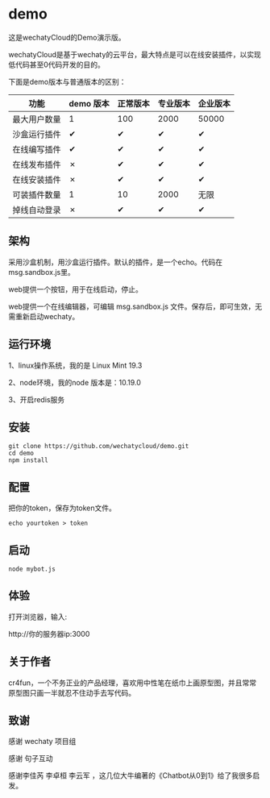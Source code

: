 # demo

这是wechatyCloud的Demo演示版。

wechatyCloud是基于wechaty的云平台，最大特点是可以在线安装插件，以实现低代码甚至0代码开发的目的。

下面是demo版本与普通版本的区别：

| 功能 | demo 版本 | 正常版本 | 专业版本 | 企业版本 |
| ---- | ---- | ---- | ---- | ---- |
| 最大用户数量 | 1| 100 | 2000| 50000|
| 沙盒运行插件 | ✔| ✔ | ✔| ✔| ✔|
| 在线编写插件 | ✔| ✔ | ✔| ✔| ✔|
| 在线发布插件 | ✗| ✔ | ✔| ✔| ✔|
| 在线安装插件 | ✗| ✔ | ✔| ✔| ✔|
| 可装插件数量 | 1| 10 | 2000| 无限|
| 掉线自动登录 | ✗| ✔ | ✔| ✔| ✔|

## 架构

采用沙盒机制，用沙盒运行插件。默认的插件，是一个echo。代码在msg.sandbox.js里。

web提供一个按钮，用于在线启动，停止。

web提供一个在线编辑器，可编辑 msg.sandbox.js 文件。保存后，即可生效，无需重新启动wechaty。

## 运行环境

1、linux操作系统，我的是 Linux Mint 19.3

2、node环境，我的node 版本是：10.19.0

3、开启redis服务

## 安装

```
git clone https://github.com/wechatycloud/demo.git
cd demo
npm install
```

## 配置

把你的token，保存为token文件。
```
echo yourtoken > token
```

## 启动
```
node mybot.js
```

## 体验

打开浏览器，输入:

http://你的服务器ip:3000

## 关于作者

cr4fun，一个不务正业的产品经理，喜欢用中性笔在纸巾上画原型图，并且常常原型图只画一半就忍不住动手去写代码。

## 致谢

感谢 wechaty 项目组

感谢 句子互动

感谢李佳芮 李卓桓 李云军 ，这几位大牛编著的《Chatbot从0到1》给了我很多启发。